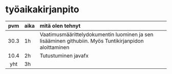 # työaikakirjanpito

| pvm | aika | mitä olen tehnyt  |
| :----:|:-----| :-----|
| 30.3 | 1h    | Vaatimusmäärittelydokumentin luominen ja sen lisääminen githubiin. Myös Tuntikirjanpidon aloittaminen |
| 10.4 | 2h    | Tutustuminen javafx |
| yht   | 3h   | 
